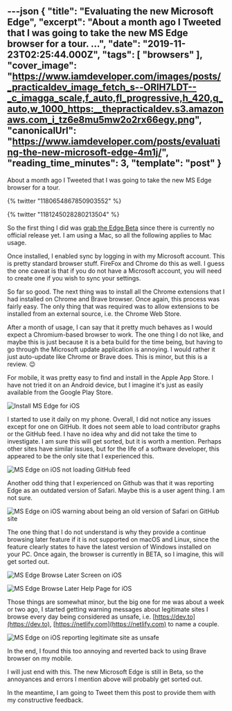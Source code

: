 ---json
{
  "title": "Evaluating the new Microsoft Edge",
  "excerpt": "About a month ago I Tweeted that I was going to take the new MS Edge browser for a tour.             ...",
  "date": "2019-11-23T02:25:44.000Z",
  "tags": [
    "browsers"
  ],
  "cover_image": "https://www.iamdeveloper.com/images/posts/_practicaldev_image_fetch_s--ORlH7LDT--_c_imagga_scale,f_auto,fl_progressive,h_420,q_auto,w_1000_https:__thepracticaldev.s3.amazonaws.com_i_tz6e8mu5mw2o2rx66egy.png",
  "canonicalUrl": "https://www.iamdeveloper.com/posts/evaluating-the-new-microsoft-edge-4m1j/",
  "reading_time_minutes": 3,
  "template": "post"
}
---

About a month ago I Tweeted that I was going to take the new MS Edge browser for a tour.

{% twitter "1180654867850903552" %}

{% twitter "1181245028280213504" %}

So the first thing I did was [grab the Edge Beta](https://www.microsoftedgeinsider.com/en-ca/) since there is currently no official release yet. I am using a Mac, so all the following applies to Mac usage.

Once installed, I enabled sync by logging in with my Microsoft account. This is pretty standard browser stuff. FireFox and Chrome do this as well. I guess the one caveat is that if you do not have a Microsoft account, you will need to create one if you wish to sync your settings.

So far so good. The next thing was to install all the Chrome extensions that I had installed on Chrome and Brave browser. Once again, this process was fairly easy. The only thing that was required was to allow extensions to be installed from an external source, i.e. the Chrome Web Store.

After a month of usage, I can say that it pretty much behaves as I would expect a Chromium-based browser to work. The one thing I do not like, and maybe this is just because it is a beta build for the time being, but having to go through the Microsoft update application is annoying. I would rather it just auto-update like Chrome or Brave does. This is minor, but this is a review. 😉

For mobile, it was pretty easy to find and install in the Apple App Store. I have not tried it on an Android device, but I imagine it's just as easily available from the Google Play Store.

![Install MS Edge for iOS](https://www.iamdeveloper.com/images/posts/_uploads_articles_a4vqpx41s7x2m4r795hu.png)

I started to use it daily on my phone. Overall, I did not notice any issues except for one on GitHub. It does not seem able to load contributor graphs or the GitHub feed. I have no idea why and did not take the time to investigate. I am sure this will get sorted, but it is worth a mention. Perhaps other sites have similar issues, but for the life of a software developer, this appeared to be the only site that I experienced this.

![MS Edge on iOS not loading GitHub feed](https://www.iamdeveloper.com/images/posts/_uploads_articles_66dzckutdat8wcld24ev.png)
 
Another odd thing that I experienced on Github was that it was reporting Edge as an outdated version of Safari. Maybe this is a user agent thing. I am not sure.

![MS Edge on iOS warning about being an old version of Safari on GitHub site](https://www.iamdeveloper.com/images/posts/_uploads_articles_7cnnkab5a6a8wadwgxve.png)
 
The one thing that I do not understand is why they provide a continue browsing later feature if it is not supported on macOS and Linux, since the feature clearly states to have the latest version of Windows installed on your PC. Once again, the browser is currently in BETA, so I imagine, this will get sorted out.

![MS Edge Browse Later Screen on iOS](https://www.iamdeveloper.com/images/posts/_uploads_articles_k9letjw1cttmb9spn1r5.png) 

![MS Edge Browse Later Help Page for iOS](https://www.iamdeveloper.com/images/posts/_uploads_articles_ym4t4cutum7ddjkyezmy.png)

Those things are somewhat minor, but the big one for me was about a week or two ago, I started getting warning messages about legitimate sites I browse every day being considered as unsafe, i.e. [https://dev.to](https://dev.to), [https://netlify.com](https://netlify.com) to name a couple.

![MS Edge on iOS reporting legitimate site as unsafe](https://www.iamdeveloper.com/images/posts/_uploads_articles_5v7xgaeqot2qemt4gwkk.png)

In the end, I found this too annoying and reverted back to using Brave browser on my mobile.

I will just end with this. The new Microsoft Edge is still in Beta, so the annoyances and errors I mention above will probably get sorted out.

In the meantime, I am going to Tweet them this post to provide them with my constructive feedback.

